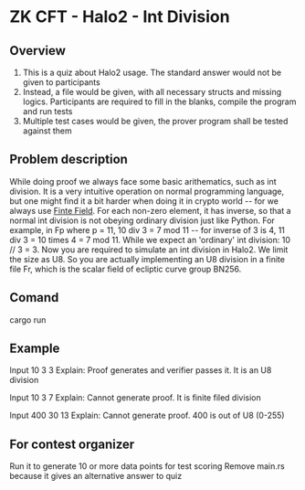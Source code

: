 # ZK  CFT - Halo2 - Int Division

## Overview
1. This is a quiz about Halo2 usage. The standard answer would not be given to participants
2. Instead, a file would be given, with all necessary structs and missing logics. Participants are required to fill in the blanks, compile the program and run tests
3. Multiple test cases would be given, the prover program shall be tested against them

## Problem description
While doing proof we always face some basic arithematics, such as int division. It is a very intuitive operation on normal programming language, but one might find it a bit harder when doing it in crypto world -- for we always use [Finte Field](https://en.wikipedia.org/wiki/Finite_field). For each non-zero element, it has inverse, so that a normal int division is not obeying ordinary division just like Python. For example, in Fp where p = 11, 10 div 3 = 7 mod 11 -- for inverse of 3 is 4, 11 div 3 = 10 times 4 = 7 mod 11. While we expect an 'ordinary' int division: 10 // 3 = 3.
Now you are required to simulate an int division in Halo2. We limit the size as U8. So you are actually implementing an U8 division in a finite file Fr, which is the scalar field of ecliptic curve group BN256.

## Comand
cargo run  

## Example
Input 10 3 3
Explain: Proof generates and verifier passes it. It is an U8 division


Input 10 3 7
Explain: Cannot generate proof. It is finite filed division


Input 400 30 13
Explain: Cannot generate proof. 400 is out of U8 (0-255)


## For contest organizer
Run it to generate 10 or more data points for test scoring
Remove main.rs because it gives an alternative answer to quiz
